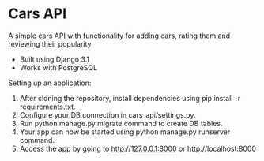 # Cars API
A simple cars API with functionality for adding cars, rating them and reviewing their popularity

 - Built using Django 3.1
 - Works with PostgreSQL
 
 Setting up an application:
 
 1. After cloning the repository, install dependencies using pip install -r requirements.txt.
 2. Configure your DB connection in cars_api/settings.py.
 3. Run python manage.py migrate command to create DB tables.
 4. Your app can now be started using python manage.py runserver command.
 5. Access the app by going to http://127.0.0.1:8000 or http://localhost:8000

